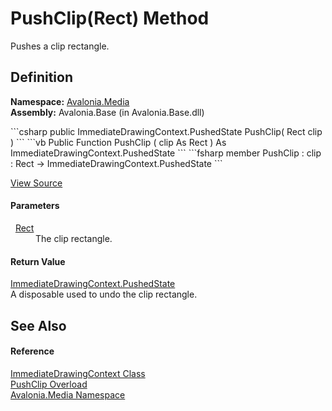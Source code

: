 # PushClip(Rect) Method


Pushes a clip rectangle.



## Definition
**Namespace:** <a href="N_Avalonia_Media">Avalonia.Media</a>  
**Assembly:** Avalonia.Base (in Avalonia.Base.dll)

<Tabs groupId="api-code-preview">
<TabItem value="csharp" label="C#">
```csharp
public ImmediateDrawingContext.PushedState PushClip(
	Rect clip
)
```
</TabItem>
<TabItem value="vb" label="VB">
```vb
Public Function PushClip ( 
	clip As Rect
) As ImmediateDrawingContext.PushedState
```
</TabItem>
<TabItem value="fsharp" label="F#">
```fsharp
member PushClip : 
        clip : Rect -> ImmediateDrawingContext.PushedState 
```
</TabItem>
</Tabs>



<a href="https://github.com/AvaloniaUI/Avalonia/tree/master/src/Avalonia.Base/Media/ImmediateDrawingContext.cs#L279" title="View the source code">View Source</a>



#### Parameters
<dl><dt>  <a href="T_Avalonia_Rect">Rect</a></dt><dd>The clip rectangle.</dd></dl>

#### Return Value
<a href="T_Avalonia_Media_ImmediateDrawingContext_PushedState">ImmediateDrawingContext.PushedState</a>  
A disposable used to undo the clip rectangle.

## See Also


#### Reference
<a href="T_Avalonia_Media_ImmediateDrawingContext">ImmediateDrawingContext Class</a>  
<a href="Overload_Avalonia_Media_ImmediateDrawingContext_PushClip">PushClip Overload</a>  
<a href="N_Avalonia_Media">Avalonia.Media Namespace</a>  

